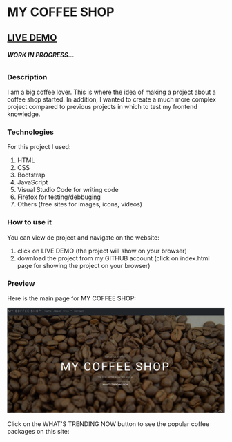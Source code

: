 # MY COFFEE SHOP 

## [LIVE DEMO](https://rusdiana97.github.io/coffee-shop.github.io/)

###### ***WORK IN PROGRESS...***

### Description

I am a big coffee lover. This is where the idea of making a project about a coffee shop started. In addition, I wanted to create a much more complex project compared to previous projects in which to test my frontend knowledge.

### Technologies

For this project I used: 
1. HTML
2. CSS
3. Bootstrap
4. JavaScript
5. Visual Studio Code for writing code
6. Firefox for testing/debbuging
7. Others (free sites for images, icons, videos)

### How to use it

You can view de project and navigate on the website:
1. click on LIVE DEMO (the project will show on your browser)
2. download the project from my GITHUB account (click on index.html page for showing the project on your browser)

### Preview

Here is the main page for MY COFFEE SHOP:

![1](printscreens/1.jpg)

Click on the WHAT'S TRENDING NOW button to see the popular coffee packages on this site:



